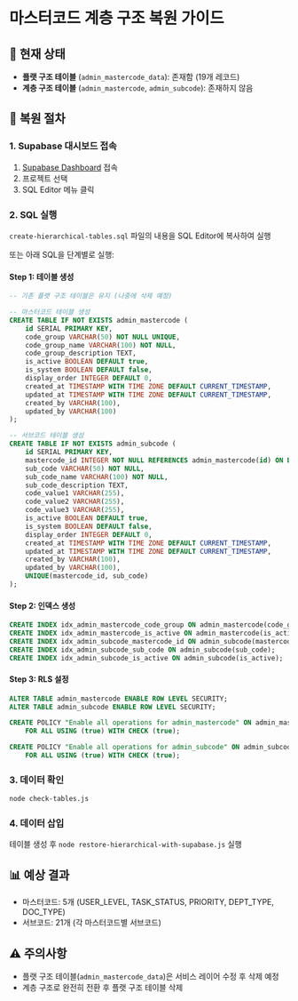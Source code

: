 # 마스터코드 계층 구조 복원 가이드

## 📌 현재 상태
- **플랫 구조 테이블** (`admin_mastercode_data`): 존재함 (19개 레코드)
- **계층 구조 테이블** (`admin_mastercode`, `admin_subcode`): 존재하지 않음

## 🔄 복원 절차

### 1. Supabase 대시보드 접속
1. [Supabase Dashboard](https://supabase.com/dashboard) 접속
2. 프로젝트 선택
3. SQL Editor 메뉴 클릭

### 2. SQL 실행
`create-hierarchical-tables.sql` 파일의 내용을 SQL Editor에 복사하여 실행

또는 아래 SQL을 단계별로 실행:

#### Step 1: 테이블 생성
```sql
-- 기존 플랫 구조 테이블은 유지 (나중에 삭제 예정)

-- 마스터코드 테이블 생성
CREATE TABLE IF NOT EXISTS admin_mastercode (
    id SERIAL PRIMARY KEY,
    code_group VARCHAR(50) NOT NULL UNIQUE,
    code_group_name VARCHAR(100) NOT NULL,
    code_group_description TEXT,
    is_active BOOLEAN DEFAULT true,
    is_system BOOLEAN DEFAULT false,
    display_order INTEGER DEFAULT 0,
    created_at TIMESTAMP WITH TIME ZONE DEFAULT CURRENT_TIMESTAMP,
    updated_at TIMESTAMP WITH TIME ZONE DEFAULT CURRENT_TIMESTAMP,
    created_by VARCHAR(100),
    updated_by VARCHAR(100)
);

-- 서브코드 테이블 생성
CREATE TABLE IF NOT EXISTS admin_subcode (
    id SERIAL PRIMARY KEY,
    mastercode_id INTEGER NOT NULL REFERENCES admin_mastercode(id) ON DELETE CASCADE,
    sub_code VARCHAR(50) NOT NULL,
    sub_code_name VARCHAR(100) NOT NULL,
    sub_code_description TEXT,
    code_value1 VARCHAR(255),
    code_value2 VARCHAR(255),
    code_value3 VARCHAR(255),
    is_active BOOLEAN DEFAULT true,
    is_system BOOLEAN DEFAULT false,
    display_order INTEGER DEFAULT 0,
    created_at TIMESTAMP WITH TIME ZONE DEFAULT CURRENT_TIMESTAMP,
    updated_at TIMESTAMP WITH TIME ZONE DEFAULT CURRENT_TIMESTAMP,
    created_by VARCHAR(100),
    updated_by VARCHAR(100),
    UNIQUE(mastercode_id, sub_code)
);
```

#### Step 2: 인덱스 생성
```sql
CREATE INDEX idx_admin_mastercode_code_group ON admin_mastercode(code_group);
CREATE INDEX idx_admin_mastercode_is_active ON admin_mastercode(is_active);
CREATE INDEX idx_admin_subcode_mastercode_id ON admin_subcode(mastercode_id);
CREATE INDEX idx_admin_subcode_sub_code ON admin_subcode(sub_code);
CREATE INDEX idx_admin_subcode_is_active ON admin_subcode(is_active);
```

#### Step 3: RLS 설정
```sql
ALTER TABLE admin_mastercode ENABLE ROW LEVEL SECURITY;
ALTER TABLE admin_subcode ENABLE ROW LEVEL SECURITY;

CREATE POLICY "Enable all operations for admin_mastercode" ON admin_mastercode
    FOR ALL USING (true) WITH CHECK (true);

CREATE POLICY "Enable all operations for admin_subcode" ON admin_subcode
    FOR ALL USING (true) WITH CHECK (true);
```

### 3. 데이터 확인
```bash
node check-tables.js
```

### 4. 데이터 삽입
테이블 생성 후 `node restore-hierarchical-with-supabase.js` 실행

## 📊 예상 결과
- 마스터코드: 5개 (USER_LEVEL, TASK_STATUS, PRIORITY, DEPT_TYPE, DOC_TYPE)
- 서브코드: 21개 (각 마스터코드별 서브코드)

## ⚠️ 주의사항
- 플랫 구조 테이블(`admin_mastercode_data`)은 서비스 레이어 수정 후 삭제 예정
- 계층 구조로 완전히 전환 후 플랫 구조 테이블 삭제